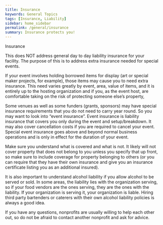 ```yaml
---
title: Insurance
keywords: General Topics
tags: [Insurance, Liability]
sidebar: home_sidebar
permalink: /general/insurance
summary: Insurance protects you!
---
```


Insurance

This does NOT address general day to day liability insurance for your facility. The purpose of this is to address extra insurance needed for special events.

If your event involves holding borrowed items for display (art or special maker projects, for example), those items may cause you to need extra insurance. This need varies greatly by event, area, value of items, and it is entirely up to the hosting organization and if you, as the event host, are comfortable taking on the risk of protecting someone else’s property, 

Some venues as well as some funders (grants, sponsors) may have special insurance requirements that you do not need to carry year round. So you may want to look into “event insurance”. Event insurance is liability insurance that covers you only during the event and setup/breakdown. It may also cover cancellation costs if you are required to cancel your event. Special event insurance goes above and beyond normal business operations and is only in effect for the duration of your event.

Make sure you understand what is covered and what is not. It likely will not cover property that does not belong to you unless you specify that up front, so make sure to include coverage for property belonging to others (or you can require that they have their own insurance and give you an insurance certificate listing you as an additional insured). 

It is also important to understand alcohol liability if you allow alcohol to be served or sold. In some areas, the liability lies with the organization serving, so if your food vendors are the ones serving, they are the ones with the liability. If your organization is serving it, your organization is liable. Hiring third party bartenders or caterers with their own alcohol liability policies is always a good idea.

If you have any questions, nonprofits are usually willing to help each other out, so do not be afraid to contact another nonprofit and ask for advice.



